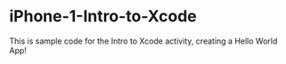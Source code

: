 # iPhone-1-Intro-to-Xcode
This is sample code for the Intro to Xcode activity, creating a Hello World App!

